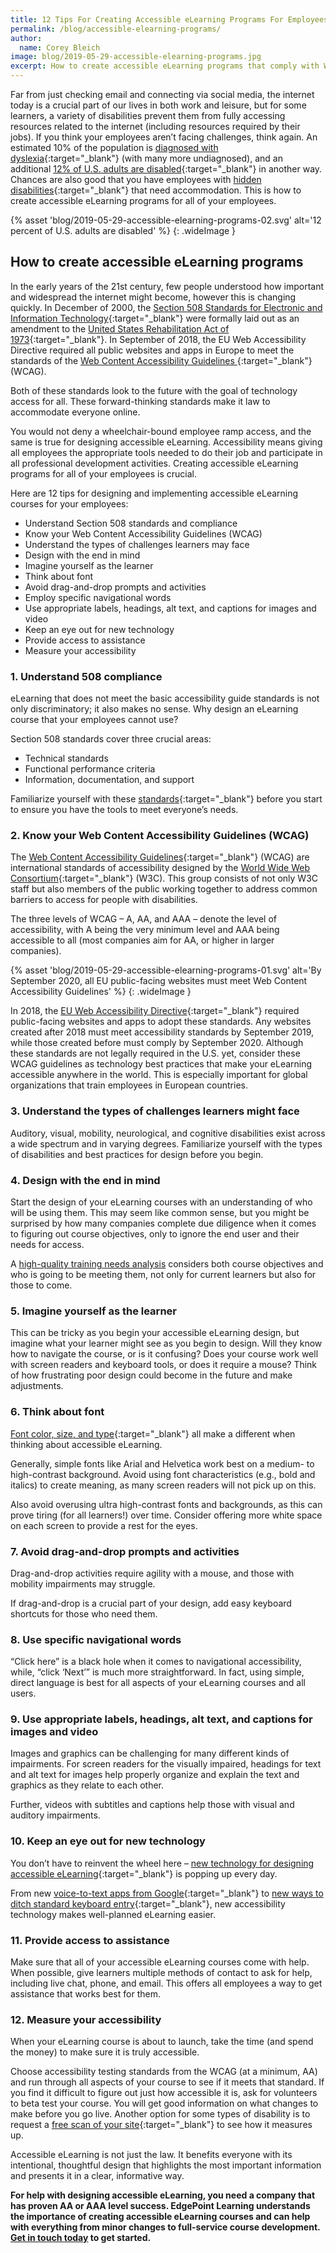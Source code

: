 ```yaml
---
title: 12 Tips For Creating Accessible eLearning Programs For Employees
permalink: /blog/accessible-elearning-programs/
author:
  name: Corey Bleich
image: blog/2019-05-29-accessible-elearning-programs.jpg
excerpt: How to create accessible eLearning programs that comply with WCAG and Section 508 standards and give employees the tools they need to do their jobs.
---
```


Far from just checking email and connecting via social media, the internet today is a crucial part of our lives in both work and leisure, but for some learners, a variety of disabilities prevent them from fully accessing resources related to the internet (including resources required by their jobs). If you think your employees aren’t facing challenges, think again. An estimated 10% of the population is [diagnosed with dyslexia](https://medium.com/@lauracatherineduggan/dyslexia-and-how-it-affects-your-web-design-baf29f85b336){:target="_blank"} (with many more undiagnosed), and an additional [12% of U.S. adults are disabled](https://www.pewresearch.org/fact-tank/2017/07/27/7-facts-about-americans-with-disabilities/){:target="_blank"} in another way. Chances are also good that you have employees with [hidden disabilities](http://www.ist.hawaii.edu/training/hiddendisabilities/05_hidden_disabilities.php){:target="_blank"} that need accommodation. This is how to create accessible eLearning programs for all of your employees.

{% asset 'blog/2019-05-29-accessible-elearning-programs-02.svg'
  alt='12 percent of U.S. adults are disabled' %}
{: .wideImage }

## How to create accessible eLearning programs

In the early years of the 21st century, few people understood how important and widespread the internet might become, however this is changing quickly. In December of 2000, the [Section 508 Standards for Electronic and Information Technology](https://www.access-board.gov/guidelines-and-standards/communications-and-it/about-the-section-508-standards/section-508-standards){:target="_blank"} were formally laid out as an amendment to the [United States Rehabilitation Act of 1973](https://www.ada.gov/cguide.htm#anchor65610){:target="_blank"}. In September of 2018, the EU Web Accessibility Directive required all public websites and apps in Europe to meet the standards of the [Web Content Accessibility Guidelines ](https://www.w3.org/blog/2018/09/wcag-2-1-adoption-in-europe/){:target="_blank"}(WCAG).

Both of these standards look to the future with the goal of technology access for all. These forward-thinking standards make it law to accommodate everyone online.

You would not deny a wheelchair-bound employee ramp access, and the same is true for designing accessible eLearning. Accessibility means giving all employees the appropriate tools needed to do their job and participate in all professional development activities. Creating accessible eLearning programs for all of your employees is crucial.

Here are 12 tips for designing and implementing accessible eLearning courses for your employees:

* Understand Section 508 standards and compliance 
* Know your Web Content Accessibility Guidelines (WCAG)
* Understand the types of challenges learners may face
* Design with the end in mind 
* Imagine yourself as the learner
* Think about font
* Avoid drag-and-drop prompts and activities
* Employ specific navigational words
* Use appropriate labels, headings, alt text, and captions for images and video
* Keep an eye out for new technology
* Provide access to assistance
* Measure your accessibility

### 1. Understand 508 compliance
eLearning that does not meet the basic accessibility guide standards is not only discriminatory; it also makes no sense. Why design an eLearning course that your employees cannot use?

Section 508 standards cover three crucial areas:

* Technical standards
* Functional performance criteria
* Information, documentation, and support

Familiarize yourself with these [standards](https://www.access-board.gov/guidelines-and-standards/communications-and-it/about-the-section-508-standards/section-508-standards){:target="_blank"} before you start to ensure you have the tools to meet everyone’s needs.

### 2. Know your Web Content Accessibility Guidelines (WCAG)

The [Web Content Accessibility Guidelines](https://www.w3.org/WAI/standards-guidelines/wcag/){:target="_blank"} (WCAG) are international standards of accessibility designed by the [World Wide Web Consortium](http://www.w3.org/Consortium/){:target="_blank"} (W3C). This group consists of not only W3C staff but also members of the public working together to address common barriers to access for people with disabilities.

The three levels of WCAG – A, AA, and AAA – denote the level of accessibility, with A being the very minimum level and AAA being accessible to all (most companies aim for AA, or higher in larger companies).

{% asset 'blog/2019-05-29-accessible-elearning-programs-01.svg'
  alt='By September 2020, all EU public-facing websites must meet Web Content Accessibility Guidelines' %}
{: .wideImage }

In 2018, the [EU Web Accessibility Directive](http://nda.ie/Publications/Communications/EU-Web-Accessibility-Directive/){:target="_blank"} required public-facing websites and apps to adopt these standards. Any websites created after 2018 must meet accessibility standards by September 2019, while those created before must comply by September 2020. Although these standards are not legally required in the U.S. yet, consider these WCAG guidelines as technology best practices that make your eLearning accessible anywhere in the world. This is especially important for global organizations that train employees in European countries.

### 3. Understand the types of challenges learners might face

Auditory, visual, mobility, neurological, and cognitive disabilities exist across a wide spectrum and in varying degrees.
Familiarize yourself with the types of disabilities and best practices for design before you begin.

### 4. Design with the end in mind

Start the design of your eLearning courses with an understanding of who will be using them. This may seem like common sense, but you might be surprised by how many companies complete due diligence when it comes to figuring out course objectives, only to ignore the end user and their needs for access.

A [high-quality training needs analysis](/blog/training-needs-analysis/) considers both course objectives and who is going to be meeting them, not only for current learners but also for those to come.

### 5. Imagine yourself as the learner

This can be tricky as you begin your accessible eLearning design, but imagine what your learner might see as you begin to design.
Will they know how to navigate the course, or is it confusing? Does your course work well with screen readers and keyboard tools, or does it require a mouse? Think of how frustrating poor design could become in the future and make adjustments.

### 6. Think about font

[Font color, size, and type](https://www.boia.org/blog/best-fonts-to-use-for-website-accessibility){:target="_blank"} all make a different when thinking about accessible eLearning.

Generally, simple fonts like Arial and Helvetica work best on a medium- to high-contrast background. Avoid using font characteristics (e.g., bold and italics) to create meaning, as many screen readers will not pick up on this.

Also avoid overusing ultra high-contrast fonts and backgrounds, as this can prove tiring (for all learners!) over time. Consider offering more white space on each screen to provide a rest for the eyes.

### 7. Avoid drag-and-drop prompts and activities

Drag-and-drop activities require agility with a mouse, and those with mobility impairments may struggle.

If drag-and-drop is a crucial part of your design, add easy keyboard shortcuts for those who need them.

### 8. Use specific navigational words

“Click here” is a black hole when it comes to navigational accessibility, while, “click ‘Next’” is much more straightforward.
In fact, using simple, direct language is best for all aspects of your eLearning courses and all users.

### 9. Use appropriate labels, headings, alt text, and captions for images and video

Images and graphics can be challenging for many different kinds of impairments. For screen readers for the visually impaired, headings for text and alt text for images help properly organize and explain the text and graphics as they relate to each other.

Further, videos with subtitles and captions help those with visual and auditory impairments.

### 10. Keep an eye out for new technology

You don’t have to reinvent the wheel here – [new technology for designing accessible eLearning](https://www.learningsolutionsmag.com/articles/new-technology-makes-it-easier-to-access-online-content/){:target="_blank"} is popping up every day.

From new [voice-to-text apps from Google](https://www.blog.google/outreach-initiatives/accessibility/making-audio-more-accessible-two-new-apps/){:target="_blank"} to [new ways to ditch standard keyboard entry](https://www.wired.com/story/best-keyboard-alternatives/){:target="_blank"}, new accessibility technology makes well-planned eLearning easier.

### 11. Provide access to assistance

Make sure that all of your accessible eLearning courses come with help.
When possible, give learners multiple methods of contact to ask for help, including live chat, phone, and email. This offers all employees a way to get assistance that works best for them.

### 12. Measure your accessibility

When your eLearning course is about to launch, take the time (and spend the money) to make sure it is truly accessible.

Choose accessibility testing standards from the WCAG (at a minimum, AA) and run through all aspects of your course to see if it meets that standard. If you find it difficult to figure out just how accessible it is, ask for volunteers to beta test your course. You will get good information on what changes to make before you go live. Another option for some types of disability is to request a [free scan of your site](https://www.boia.org/free-website-accessibility-analysis-0){:target="_blank"} to see how it measures up.

Accessible eLearning is not just the law. It benefits everyone with its intentional, thoughtful design that highlights the most important information and presents it in a clear, informative way.

<strong>For help with designing accessible eLearning, you need a company that has proven AA or AAA level success. EdgePoint Learning understands the importance of creating accessible eLearning courses and can help with everything from minor changes to full-service course development. [Get in touch today](/contact/) to get started.</strong>
